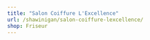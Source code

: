 ```yaml
---
title: "Salon Coiffure L'Excellence"
url: /shawinigan/salon-coiffure-lexcellence/
shop: Friseur
---
```

